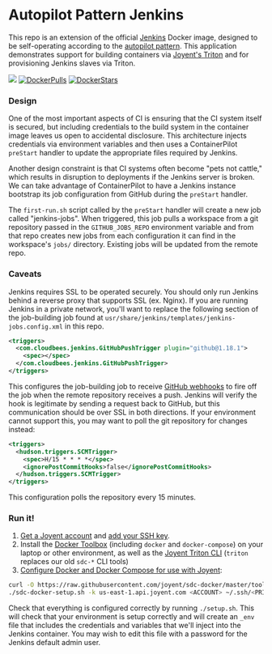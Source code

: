 # Autopilot Pattern Jenkins

This repo is an extension of the official [Jenkins](https://jenkins.io/) Docker image, designed to be self-operating according to the [autopilot pattern](http://autopilotpattern.io/). This application demonstrates support for building containers via [Joyent's Triton](https://www.joyent.com/) and for provisioning Jenkins slaves via Triton.

[![](https://badge.imagelayers.io/autopilotpattern/jenkins:latest.svg)](https://imagelayers.io/?images=autopilotpattern/jenkins:latest 'Get your own badge on imagelayers.io')
[![DockerPulls](https://img.shields.io/docker/pulls/autopilotpattern/jenkins.svg)](https://registry.hub.docker.com/u/autopilotpattern/jenkins/)
[![DockerStars](https://img.shields.io/docker/stars/autopilotpattern/jenkins.svg)](https://registry.hub.docker.com/u/autopilotpattern/jenkins/)


### Design

One of the most important aspects of CI is ensuring that the CI system itself is secured, but including credentials to the build system in the container image leaves us open to accidental disclosure. This architecture injects credentials via environment variables and then uses a ContainerPilot `preStart` handler to update the appropriate files required by Jenkins.

Another design constraint is that CI systems often become "pets not cattle," which results in disruption to deployments if the Jenkins server is broken. We can take advantage of ContainerPilot to have a Jenkins instance bootstrap its job configuration from GitHub during the `preStart` handler.

The `first-run.sh` script called by the `preStart` handler will create a new job called "jenkins-jobs". When triggered, this job pulls a workspace from a git repository passed in the `GITHUB_JOBS_REPO` environment variable and from that repo creates new jobs from each configuration it can find in the workspace's `jobs/` directory. Existing jobs will be updated from the remote repo.


### Caveats

Jenkins requires SSL to be operated securely. You should only run Jenkins behind a reverse proxy that supports SSL (ex. Nginx). If you are running Jenkins in a private network, you'll want to replace the following section of the job-building job found at `usr/share/jenkins/templates/jenkins-jobs.config.xml` in this repo.

```xml
<triggers>
  <com.cloudbees.jenkins.GitHubPushTrigger plugin="github@1.18.1">
    <spec></spec>
  </com.cloudbees.jenkins.GitHubPushTrigger>
</triggers>
```

This configures the job-building job to receive [GitHub webhooks](https://developer.github.com/webhooks/) to fire off the job when the remote repository receives a push. Jenkins will verify the hook is legitimate by sending a request back to GitHub, but this communication should be over SSL in both directions. If your environment cannot support this, you may want to poll the git repository for changes instead:


```xml
<triggers>
  <hudson.triggers.SCMTrigger>
    <spec>H/15 * * * *</spec>
    <ignorePostCommitHooks>false</ignorePostCommitHooks>
  </hudson.triggers.SCMTrigger>
</triggers>
```

This configuration polls the repository every 15 minutes.

### Run it!

1. [Get a Joyent account](https://my.joyent.com/landing/signup/) and [add your SSH key](https://docs.joyent.com/public-cloud/getting-started).
1. Install the [Docker Toolbox](https://docs.docker.com/installation/mac/) (including `docker` and `docker-compose`) on your laptop or other environment, as well as the [Joyent Triton CLI](https://www.joyent.com/blog/introducing-the-triton-command-line-tool) (`triton` replaces our old `sdc-*` CLI tools)
1. [Configure Docker and Docker Compose for use with Joyent](https://docs.joyent.com/public-cloud/api-access/docker):

```bash
curl -O https://raw.githubusercontent.com/joyent/sdc-docker/master/tools/sdc-docker-setup.sh && chmod +x sdc-docker-setup.sh
./sdc-docker-setup.sh -k us-east-1.api.joyent.com <ACCOUNT> ~/.ssh/<PRIVATE_KEY_FILE>
```

Check that everything is configured correctly by running `./setup.sh`. This will check that your environment is setup correctly and will create an `_env` file that includes the credentials and variables that we'll inject into the Jenkins container. You may wish to edit this file with a password for the Jenkins default admin user.
